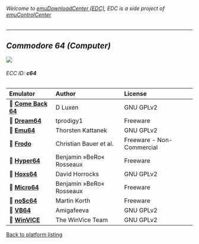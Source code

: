 ###### Welcome to [emuDownloadCenter (EDC)](https://github.com/PhoenixInteractiveNL/emuDownloadCenter/wiki/), EDC is a side project of [emuControlCenter](https://github.com/PhoenixInteractiveNL/emuControlCenter/wiki/)
***
## _Commodore 64 (Computer)_
![](https://raw.githubusercontent.com/wiki/PhoenixInteractiveNL/emuDownloadCenter/images_platform/ecc_c64_teaser.png)
###### ECC ID: **c64**

| Emulator   | Author      | License     |
|:-----------|:------------|:------------|
| :file_folder: [**Come Back 64**](https://github.com/PhoenixInteractiveNL/emuDownloadCenter/wiki/Emulator-comeback64#menu) | D Luxen | GNU GPLv2 |
| :file_folder: [**Dream64**](https://github.com/PhoenixInteractiveNL/emuDownloadCenter/wiki/Emulator-dream64#menu) | tprodigy1 | Freeware |
| :file_folder: [**Emu64**](https://github.com/PhoenixInteractiveNL/emuDownloadCenter/wiki/Emulator-emu64#menu) | Thorsten Kattanek | GNU GPLv2 |
| :file_folder: [**Frodo**](https://github.com/PhoenixInteractiveNL/emuDownloadCenter/wiki/Emulator-frodo#menu) | Christian Bauer et al. | Freeware - Non-Commercial |
| :file_folder: [**Hyper64**](https://github.com/PhoenixInteractiveNL/emuDownloadCenter/wiki/Emulator-hyper64#menu) | Benjamin »BeRo« Rosseaux | Freeware |
| :file_folder: [**Hoxs64**](https://github.com/PhoenixInteractiveNL/emuDownloadCenter/wiki/Emulator-hoxs64#menu) | David Horrocks | GNU GPLv2 |
| :file_folder: [**Micro64**](https://github.com/PhoenixInteractiveNL/emuDownloadCenter/wiki/Emulator-micro64#menu) | Benjamin »BeRo« Rosseaux | Freeware |
| :file_folder: [**no$c64**](https://github.com/PhoenixInteractiveNL/emuDownloadCenter/wiki/Emulator-noc64#menu) | Martin Korth | Freeware |
| :file_folder: [**VB64**](https://github.com/PhoenixInteractiveNL/emuDownloadCenter/wiki/Emulator-vb64#menu) | Amigafeeva | GNU GPLv2 |
| :file_folder: [**WinVICE**](https://github.com/PhoenixInteractiveNL/emuDownloadCenter/wiki/Emulator-winvice#menu) | The WinVice Team | GNU GPLv2 |

[Back to platform listing](https://github.com/PhoenixInteractiveNL/emuDownloadCenter/wiki/EDC-Platform-List)
